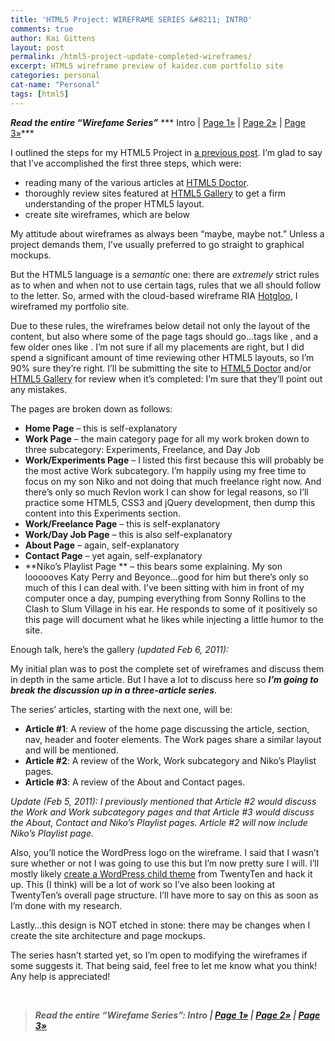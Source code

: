 ```yaml
---
title: 'HTML5 Project: WIREFRAME SERIES &#8211; INTRO'
comments: true
author: Kai Gittens
layout: post
permalink: /html5-project-update-completed-wireframes/
excerpt: HTML5 wireframe preview of kaidez.com portfolio site
categories: personal
cat-name: "Personal"
tags: [html5]
---
```

***Read the entire “Wirefame Series”***
*** Intro | [Page 1»][1] | [Page 2»][2] | [Page 3»][3]***

 [1]: /html5-project-series-1-homepage-wireframe/
 [2]: /html5-project-series-2-work-subcategory-playlist-wireframes/
 [3]: /html5-project-series-3-about-contact-wireframes/

I outlined the steps for my HTML5 Project in [a previous post][5]. I’m glad to say that I’ve accomplished the first three steps, which were:

 [5]: /html5-project-update-january-21-2011/

*   reading many of the various articles at [HTML5 Doctor][6].
*   thoroughly review sites featured at [HTML5 Gallery][7] to get a firm understanding of the proper HTML5 layout.
*   create site wireframes, which are below

My attitude about wireframes as always been “maybe, maybe not.” Unless a project demands them, I’ve usually preferred to go straight to graphical mockups.

 [6]: http://html5doctor.com/
 [7]: http://html5gallery.com/

But the HTML5 language is a *semantic* one: there are *extremely* strict rules as to when and when not to use certain tags, rules that we all should follow to the letter. So, armed with the cloud-based wireframe RIA [Hotgloo][8], I wireframed my portfolio site.

 [8]: http://www.hotgloo.com/

Due to these rules, the wireframes below detail not only the layout of the content, but also where some of the page tags should go…tags like ,  and a few older ones like . I’m not sure if all my placements are right, but I did spend a significant amount of time reviewing other HTML5 layouts, so I’m 90% sure they’re right. I’ll be submitting the site to [HTML5 Doctor][6] and/or [HTML5 Gallery][7] for review when it’s completed: I’m sure that they’ll point out any mistakes.

The pages are broken down as follows:

*   **Home Page** – this is self-explanatory
*   **Work Page** – the main category page for all my work broken down to three subcategory: Experiments, Freelance, and Day Job
*   **Work/Experiments Page** – I listed this first because this will probably be the most active Work subcategory. I’m happily using my free time to focus on my son Niko and not doing that much freelance right now. And there’s only so much Revlon work I can show for legal reasons, so I’ll practice some HTML5, CSS3 and jQuery development, then dump this content into this Experiments section.
*   **Work/Freelance Page** – this is self-explanatory
*   **Work/Day Job Page** – this is also self-explanatory
*   **About Page** – again, self-explanatory
*   **Contact Page** – yet again, self-explanatory
*   **Niko’s Playlist Page ** – this bears some explaining. My son loooooves Katy Perry and Beyonce…good for him but there’s only so much of this I can deal with. I’ve been sitting with him in front of my computer once a day, pumping everything from Sonny Rollins to the Clash to Slum Village in his ear. He responds to some of it positively so this page will document what he likes while injecting a little humor to the site.

Enough talk, here’s the gallery *(updated Feb 6, 2011):*


My initial plan was to post the complete set of wireframes and discuss them in depth in the same article. But I have a lot to discuss here so ***I’m going to break the discussion up in a three-article series***.

The series’ articles, starting with the next one, will be:

*   **Article #1**: A review of the home page discussing the article, section, nav, header and footer elements. The Work pages share a similar layout and will be mentioned.
*   **Article #2**: A review of the Work, Work subcategory and Niko’s Playlist pages.
*   **Article #3**: A review of the About and Contact pages.

*Update (Feb 5, 2011): I previously mentioned that Article #2 would discuss the Work and Work subcategory pages and that Article #3 would discuss the About, Contact and Niko’s Playlist pages. Article #2 will now include Niko’s Playlist page.*

Also, you’ll notice the WordPress logo on the wireframe. I said that I wasn’t sure whether or not I was going to use this but I’m now pretty sure I will. I’ll mostly likely [create a WordPress child theme][9] from TwentyTen and hack it up. This (I think) will be a lot of work so I’ve also been looking at TwentyTen’s overall page structure. I’ll have more to say on this as soon as I’m done with my research.

 [9]: http://codex.wordpress.org/Child_Themes

Lastly…this design is NOT etched in stone: there may be changes when I create the site architecture and page mockups.

The series hasn’t started yet, so I’m open to modifying the wireframes if some suggests it. That being said, feel free to let me know what you think! Any help is appreciated!

 

> ***Read the entire “Wirefame Series”: Intro | [Page 1»][1] | [Page 2»][2] | [Page 3»][3]***